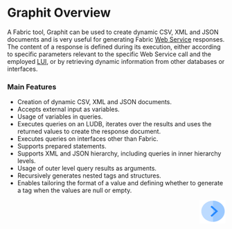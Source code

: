 # Graphit Overview

A Fabric tool, Graphit can be used to create dynamic CSV, XML and JSON documents and is very useful for generating Fabric [Web Service](/articles/15_web_services/01_web_services_overview.md) responses. The content of a response is defined during its execution, either according to specific parameters relevant to the specific Web Service call and the employed [LUI](/articles/01_fabric_overview/02_fabric_glossary.md#lui), or by retrieving dynamic information from other databases or interfaces.

### Main Features 
- Creation of dynamic CSV, XML and JSON documents. 
- Accepts external input as variables. 
- Usage of variables in queries.
- Executes queries on an LUDB, iterates over the results and uses the returned values to create the response document.
- Executes queries on interfaces other than Fabric.
- Supports prepared statements.
- Supports XML and JSON hierarchy, including queries in inner hierarchy levels. 
- Usage of outer level query results as arguments. 
- Recursively generates nested tags and structures.
- Enables tailoring the format of a value and defining whether to generate a tag when the values are null or empty.
 



[<img align="right" width="60" height="54" src="/articles/images/Next.png">](/articles/15_web_services/Graphit/02_create_and_edit_a_graphit_file.md)

